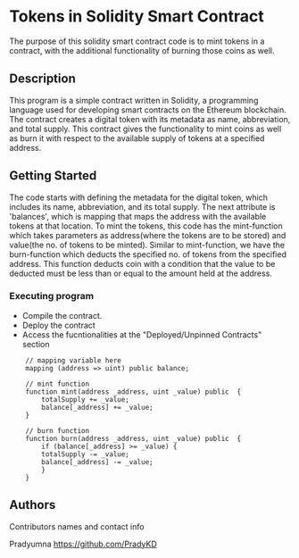 # Tokens in Solidity Smart Contract 

The purpose of this solidity smart contract code is to mint tokens in a contract, with the additional functionality of burning those coins as well.

## Description

This program is a simple contract written in Solidity, a programming language used for developing smart contracts on the Ethereum blockchain. The contract creates a digital token with its metadata as name, abbreviation, and total supply. This contract gives the functionality to mint coins as well as burn it with respect to the available supply of tokens at a specified address. 

## Getting Started

The code starts with defining the metadata for the digital token, which includes its name, abbreviation, and its total supply. The next attribute is 'balances', which is mapping that maps the address with the available tokens at that location. 
To mint the tokens, this code has the mint-function which takes parameters as address(where the tokens are to be stored) and value(the no. of tokens to be minted). 
Similar to mint-function, we have the burn-function which deducts the specified no. of tokens from the specified address. This function deducts coin with a condition that the value to be deducted must be less than or equal to the amount held at the address. 


### Executing program

* Compile the contract.
* Deploy the contract
* Access the fucntionalities at the "Deployed/Unpinned Contracts" section
```
    // mapping variable here
    mapping (address => uint) public balance;

    // mint function
    function mint(address _address, uint _value) public  {
        totalSupply += _value;
        balance[_address] += _value;
    }

    // burn function
    function burn(address _address, uint _value) public  {
        if (balance[_address] >= _value) {
        totalSupply -= _value;
        balance[_address] -= _value;
        }
    }
```

## Authors

Contributors names and contact info

Pradyumna 
https://github.com/PradyKD

